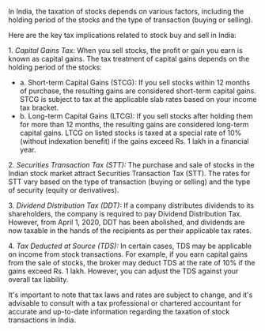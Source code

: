 <p>
In India, the taxation of stocks depends on various factors, including the holding period of the stocks and the type of transaction (buying or selling). 
</p><p>
Here are the key tax implications related to stock buy and sell in India:
</p><p>
1. <em class="red">Capital Gains Tax:</em> When you sell stocks, the profit or gain you earn is known as capital gains. The tax treatment of capital gains depends on the holding period of the stocks:
   <ul><li>
   a. Short-term Capital Gains (STCG): If you sell stocks within 12 months of purchase, the resulting gains are considered short-term capital gains. STCG is subject to tax at the applicable slab rates based on your income tax bracket.
   </li><li>
   b. Long-term Capital Gains (LTCG): If you sell stocks after holding them for more than 12 months, the resulting gains are considered long-term capital gains. LTCG on listed stocks is taxed at a special rate of 10% (without indexation benefit) if the gains exceed Rs. 1 lakh in a financial year.
   </li></ul>
</p><p>
2. <em class="red">Securities Transaction Tax (STT):</em> The purchase and sale of stocks in the Indian stock market attract Securities Transaction Tax (STT). The rates for STT vary based on the type of transaction (buying or selling) and the type of security (equity or derivatives).
</p><p>
3. <em class="red">Dividend Distribution Tax (DDT):</em> If a company distributes dividends to its shareholders, the company is required to pay Dividend Distribution Tax. However, from April 1, 2020, DDT has been abolished, and dividends are now taxable in the hands of the recipients as per their applicable tax rates.
</p><p>
4. <em class="red">Tax Deducted at Source (TDS):</em> In certain cases, TDS may be applicable on income from stock transactions. For example, if you earn capital gains from the sale of stocks, the broker may deduct TDS at the rate of 10% if the gains exceed Rs. 1 lakh. However, you can adjust the TDS against your overall tax liability.
</p><p>
It's important to note that tax laws and rates are subject to change, and it's advisable to consult with a tax professional or chartered accountant for accurate and up-to-date information regarding the taxation of stock transactions in India.
</p>